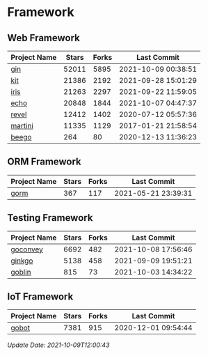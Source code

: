 # Framework

## Web Framework
| Project Name | Stars | Forks | Last Commit |
| ------------ | ----- | ----- | ----------- |
| [gin](https://github.com/gin-gonic/gin) | 52011 | 5895 | 2021-10-09 00:38:51 |
| [kit](https://github.com/go-kit/kit) | 21386 | 2192 | 2021-09-28 15:01:29 |
| [iris](https://github.com/kataras/iris) | 21263 | 2297 | 2021-09-22 11:59:05 |
| [echo](https://github.com/labstack/echo) | 20848 | 1844 | 2021-10-07 04:47:37 |
| [revel](https://github.com/revel/revel) | 12412 | 1402 | 2020-07-12 05:57:36 |
| [martini](https://github.com/go-martini/martini) | 11335 | 1129 | 2017-01-21 21:58:54 |
| [beego](https://github.com/astaxie/beego) | 264 | 80 | 2020-12-13 11:36:23 |

## ORM Framework
| Project Name | Stars | Forks | Last Commit |
| ------------ | ----- | ----- | ----------- |
| [gorm](https://github.com/jinzhu/gorm) | 367 | 117 | 2021-05-21 23:39:31 |

## Testing Framework
| Project Name | Stars | Forks | Last Commit |
| ------------ | ----- | ----- | ----------- |
| [goconvey](https://github.com/smartystreets/goconvey) | 6692 | 482 | 2021-10-08 17:56:46 |
| [ginkgo](https://github.com/onsi/ginkgo) | 5138 | 458 | 2021-09-09 19:51:21 |
| [goblin](https://github.com/franela/goblin) | 815 | 73 | 2021-10-03 14:34:22 |

## IoT Framework
| Project Name | Stars | Forks | Last Commit |
| ------------ | ----- | ----- | ----------- |
| [gobot](https://github.com/hybridgroup/gobot) | 7381 | 915 | 2020-12-01 09:54:44 |

*Update Date: 2021-10-09T12:00:43*